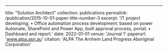 ---
title: "Solution Architect"
collection: publications
permalink: /publication/2015-10-01-paper-title-number-3
excerpt: 'IT project developing;
• Office automation process development: based on power Automate, SharePoint and Power App, built
approval process, portal;
• Dashboard and report.'
date: 2022-01-01
venue: 'Journal 1'
paperurl: 'www.alpa.asn.au'
citation: 'ALPA The Arnhem Land Progress Aboriginal Corporation'